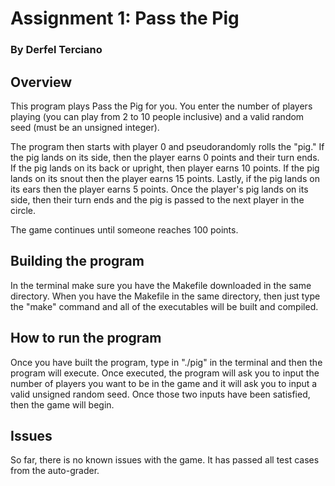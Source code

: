 # Assignment 1: Pass the Pig
### By Derfel Terciano

## Overview

This program plays Pass the Pig for you. You enter the number of players playing (you can play from 2 to 10 people inclusive) and a valid random seed (must be an unsigned integer).

The program then starts with player 0 and pseudorandomly rolls the "pig." If the pig lands on its side, then the player earns 0 points and their turn ends. If the pig lands on its back or upright, then player earns 10 points. If the pig lands on its snout then the player earns 15 points. Lastly, if the pig lands on its ears then the player earns 5 points. Once the player's pig lands on its side, then their turn ends and the pig is passed to the next player in the circle.

The game continues until someone reaches 100 points.

## Building the program

In the terminal make sure you have the Makefile downloaded in the same directory. When you have the Makefile in the same directory, then just type the "make" command and all of the executables will be built and compiled.

## How to run the program

Once you have built the program, type in "./pig" in the terminal and then the program will execute. Once executed, the program will ask you to input the number of players you want to be in the game and it will ask you to input a valid unsigned random seed. Once those two inputs have been satisfied, then the game will begin.

## Issues

So far, there is no known issues with the game. It has passed all test cases from the auto-grader.  
